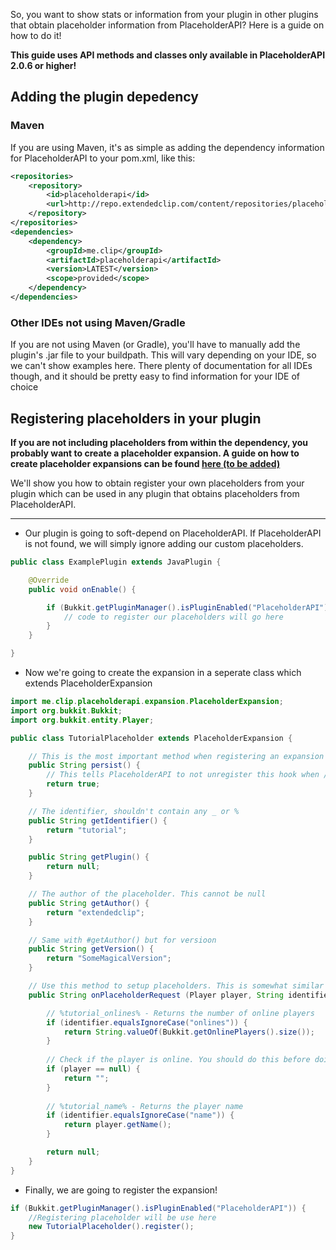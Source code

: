 So, you want to show stats or information from your plugin in other plugins that obtain placeholder information from PlaceholderAPI? Here is a guide on how to do it!

**This guide uses API methods and classes only available in PlaceholderAPI 2.0.6 or higher!**

## Adding the plugin depedency
### Maven
If you are using Maven, it's as simple as adding the dependency information for PlaceholderAPI to your pom.xml, like this:
```xml
<repositories>
    <repository>
        <id>placeholderapi</id>
        <url>http://repo.extendedclip.com/content/repositories/placeholderapi/</url>
    </repository>
</repositories>
<dependencies>
    <dependency>
        <groupId>me.clip</groupId>
        <artifactId>placeholderapi</artifactId>
        <version>LATEST</version>
        <scope>provided</scope>
    </dependency>
</dependencies>
```
### Other IDEs not using Maven/Gradle
If you are not using Maven (or Gradle), you'll have to manually add the plugin's .jar file to your buildpath. This will vary depending on your IDE, so we can't show examples here. There plenty of documentation for all IDEs though, and it should be pretty easy to find information for your IDE of choice

## Registering placeholders in your plugin

**If you are not including placeholders from within the dependency, you probably want to create a placeholder expansion. A guide on how to create placeholder expansions can be found [here (to be added)](#adding-placeholders-from-your-plugin-to-placeholderapi)**

We'll show you how to obtain register your own placeholders from your plugin which can be used in any plugin that obtains placeholders from PlaceholderAPI.

***

* Our plugin is going to soft-depend on PlaceholderAPI. If PlaceholderAPI is not found, we will simply ignore adding our custom placeholders.

```java
public class ExamplePlugin extends JavaPlugin {

    @Override
    public void onEnable() {

        if (Bukkit.getPluginManager().isPluginEnabled("PlaceholderAPI"))
            // code to register our placeholders will go here
        }
    }

}
```

* Now we're going to create the expansion in a seperate class which extends PlaceholderExpansion

```java
import me.clip.placeholderapi.expansion.PlaceholderExpansion;
import org.bukkit.Bukkit;
import org.bukkit.entity.Player;

public class TutorialPlaceholder extends PlaceholderExpansion {

    // This is the most important method when registering an expansion from your plugin
    public String persist() {
        // This tells PlaceholderAPI to not unregister this hook when /papi reload is executed
        return true;
    }

    // The identifier, shouldn't contain any _ or %
    public String getIdentifier() {
        return "tutorial";
    }

    public String getPlugin() {
        return null;
    }

    // The author of the placeholder. This cannot be null
    public String getAuthor() {
        return "extendedclip";
    }

    // Same with #getAuthor() but for versioon
    public String getVersion() {
        return "SomeMagicalVersion";
    }

    // Use this method to setup placeholders. This is somewhat similar to EZPlaceholderHook
    public String onPlaceholderRequest (Player player, String identifier) {

        // %tutorial_onlines% - Returns the number of online players
        if (identifier.equalsIgnoreCase("onlines")) {
            return String.valueOf(Bukkit.getOnlinePlayers().size());
        }
   
        // Check if the player is online. You should do this before doing anything regarding players
        if (player == null) {
            return "";
        }
   
        // %tutorial_name% - Returns the player name
        if (identifier.equalsIgnoreCase("name")) {
            return player.getName();
        }

        return null;
    }
}
```

* Finally, we are going to register the expansion!

```java
if (Bukkit.getPluginManager().isPluginEnabled("PlaceholderAPI")) {
    //Registering placeholder will be use here
    new TutorialPlaceholder().register();
}
```